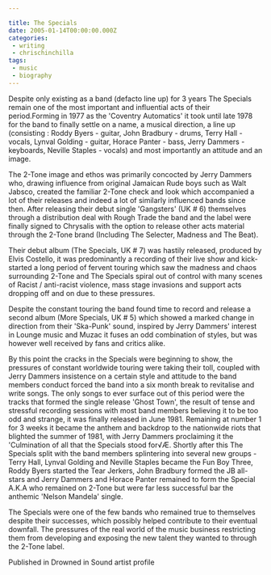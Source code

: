 ```yaml
---

title: The Specials
date: 2005-01-14T00:00:00.000Z
categories:
 - writing
 - chrischinchilla
tags:
 - music
 - biography
---
```


Despite only existing as a band (defacto line up) for 3 years The Specials remain one of the most important and influential acts of their period.Forming in 1977 as the 'Coventry Automatics' it took until late 1978 for the band to finally settle on a name, a musical direction, a line up (consisting : Roddy Byers - guitar, John Bradbury - drums, Terry Hall - vocals, Lynval Golding - guitar, Horace Panter - bass, Jerry Dammers - keyboards, Neville Staples - vocals) and most importantly an attitude and an image.

The 2-Tone image and ethos was primarily concocted by Jerry Dammers who, drawing influence from original Jamaican Rude boys such as Walt Jabsco, created the familiar 2-Tone check and look which accompanied a lot of their releases and indeed a lot of similarly influenced bands since then. After releasing their debut single 'Gangsters' (UK # 6) themselves through a distribution deal with Rough Trade the band and the label were finally signed to Chrysalis with the option to release other acts material through the 2-Tone brand (Including The Selecter, Madness and The Beat).

Their debut album (The Specials, UK # 7) was hastily released, produced by Elvis Costello, it was predominantly a recording of their live show and kick-started a long period of fervent touring which saw the madness and chaos surrounding 2-Tone and The Specials spiral out of control with many scenes of Racist / anti-racist violence, mass stage invasions and support acts dropping off and on due to these pressures.

Despite the constant touring the band found time to record and release a second album (More Specials, UK # 5) which showed a marked change in direction from their 'Ska-Punk' sound, inspired by Jerry Dammers' interest in Lounge music and Muzac it fuses an odd combination of styles, but was however well received by fans and critics alike.

By this point the cracks in the Specials were beginning to show, the pressures of constant worldwide touring were taking their toll, coupled with Jerry Dammers insistence on a certain style and attitude to the band members conduct forced the band into a six month break to revitalise and write songs. The only songs to ever surface out of this period were the tracks that formed the single release 'Ghost Town', the result of tense and stressful recording sessions with most band members believing it to be too odd and strange, it was finally released in June 1981. Remaining at number 1 for 3 weeks it became the anthem and backdrop to the nationwide riots that blighted the summer of 1981, with Jerry Dammers proclaiming it the 'Culmination of all that the Specials stood for√Æ. Shortly after this The Specials split with the band members splintering into several new groups - Terry Hall, Lynval Golding and Neville Staples became the Fun Boy Three, Roddy Byers started the Tear Jerkers, John Bradbury formed the JB all-stars and Jerry Dammers and Horace Panter remained to form the Special A.K.A who remained on 2-Tone but were far less successful bar the anthemic 'Nelson Mandela' single.

The Specials were one of the few bands who remained true to themselves despite their successes, which possibly helped contribute to their eventual downfall. The pressures of the real world of the music business restricting them from developing and exposing the new talent they wanted to through the 2-Tone label.

Published in Drowned in Sound artist profile

